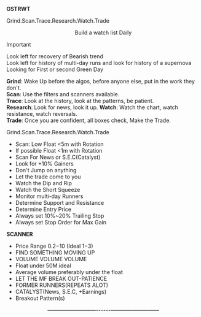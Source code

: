 **GSTRWT** 

 Grind.Scan.Trace.Research.Watch.Trade

<div align="center">
 
  Build a watch list Daily

</div>

> [!IMPORTANT]
>
> Look left for recovery of Bearish trend  
> Look left for history of multi-day runs and look for history of a supernova  
> Looking for First or second Green Day  

**Grind**: Wake Up before the algos, before anyone else, put in the work they don't.  
**Scan**: Use the filters and scanners available.  
**Trace**: Look at the history, look at the patterns, be patient.  
**Research**: Look for news, look it up.
**Watch**: Watch the chart, watch resistance, watch reversals.  
**Trade**: Once you are confident, all boxes check, Make the Trade.

 Grind.Scan.Trace.Research.Watch.Trade

- Scan: Low Float <5m with Rotation
- If possible Float  <1m with Rotation
- Scan For News or S.E.C(Catalyst)
- Look for +10% Gainers
- Don't Jump on anything
- Let the trade come to you
- Watch the Dip and Rip
- Watch the Short Squeeze
- Monitor multi-day Runners
- Determine Support and Resistance
- Determine Entry Price
- Always set 10%~20% Trailing Stop
- Always set Stop Order for Max Gain

**SCANNER**
- Price Range $0.2-$10 (Ideal $1-$3)
- FIND SOMETHING MOVING UP
- VOLUME VOLUME VOLUME
- Float under 50M ideal
- Average volume preferably under the float
- LET THE MF BREAK OUT-PATIENCE
- FORMER RUNNERS(REPEATS ALOT)
- CATALYST(News, S.E.C, +Earnings)
- Breakout Pattern(s)

<div align="center">
 
—————————------—————————

</div>
